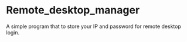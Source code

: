 # Remote_desktop_manager
A simple program that to store your IP and password for remote desktop login.
